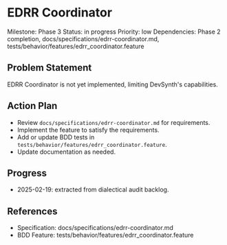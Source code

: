 # EDRR Coordinator
Milestone: Phase 3
Status: in progress
Priority: low
Dependencies: Phase 2 completion, docs/specifications/edrr-coordinator.md, tests/behavior/features/edrr_coordinator.feature

## Problem Statement
EDRR Coordinator is not yet implemented, limiting DevSynth's capabilities.


## Action Plan
- Review `docs/specifications/edrr-coordinator.md` for requirements.
- Implement the feature to satisfy the requirements.
- Add or update BDD tests in `tests/behavior/features/edrr_coordinator.feature`.
- Update documentation as needed.

## Progress
- 2025-02-19: extracted from dialectical audit backlog.

## References
- Specification: docs/specifications/edrr-coordinator.md
- BDD Feature: tests/behavior/features/edrr_coordinator.feature
